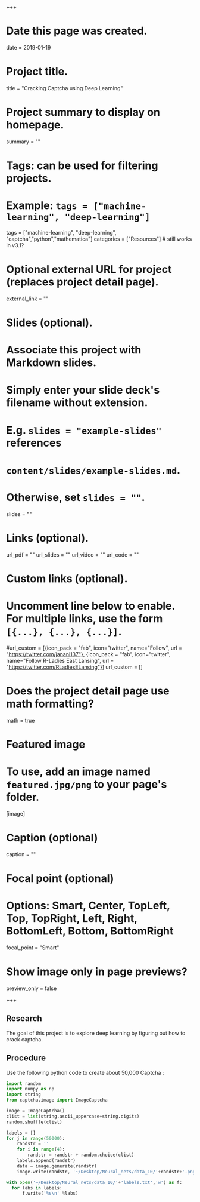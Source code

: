 +++
# Date this page was created.
date = 2019-01-19

# Project title.
title = "Cracking Captcha using Deep Learning"

# Project summary to display on homepage.
summary = ""

# Tags: can be used for filtering projects.
# Example: `tags = ["machine-learning", "deep-learning"]`
tags = ["machine-learning", "deep-learning", "captcha","python","mathematica"]
categories = ["Resources"] # still works in v3.1?

# Optional external URL for project (replaces project detail page).
external_link = ""

# Slides (optional).
#   Associate this project with Markdown slides.
#   Simply enter your slide deck's filename without extension.
#   E.g. `slides = "example-slides"` references
#   `content/slides/example-slides.md`.
#   Otherwise, set `slides = ""`.
slides = ""

# Links (optional).
url_pdf = ""
url_slides = ""
url_video = ""
url_code = ""

# Custom links (optional).
# Uncomment line below to enable. For multiple links, use the form `[{...}, {...}, {...}]`.
#url_custom = [{icon_pack = "fab", icon="twitter", name="Follow", url = "https://twitter.com/janani137"}, {icon_pack = "fab", icon="twitter", name="Follow R-Ladies East Lansing", url = "https://twitter.com/RLadiesELansing"}]
url_custom = []
# Does the project detail page use math formatting?
math = true

# Featured image
# To use, add an image named `featured.jpg/png` to your page's folder.
[image]
  # Caption (optional)
  caption = ""

  # Focal point (optional)
  # Options: Smart, Center, TopLeft, Top, TopRight, Left, Right, BottomLeft, Bottom, BottomRight
  focal_point = "Smart"

  # Show image only in page previews?
  preview_only = false

+++
## Research
The goal of this project is to explore deep learning by figuring out how to crack captcha.

## Procedure
Use the following python code to create about 50,000 Captcha :
```python
import random
import numpy as np
import string
from captcha.image import ImageCaptcha

image = ImageCaptcha()
clist = list(string.ascii_uppercase+string.digits)
random.shuffle(clist)

labels = []
for j in range(50000):
    randstr = ''
    for i in range(4):
        randstr = randstr + random.choice(clist)
    labels.append(randstr)
    data = image.generate(randstr)
    image.write(randstr, '~/Desktop/Neural_nets/data_10/'+randstr+'.png')

with open('~/Desktop/Neural_nets/data_10/'+'labels.txt','w') as f:
  for labs in labels:
      f.write('%s\n' %labs)

```
